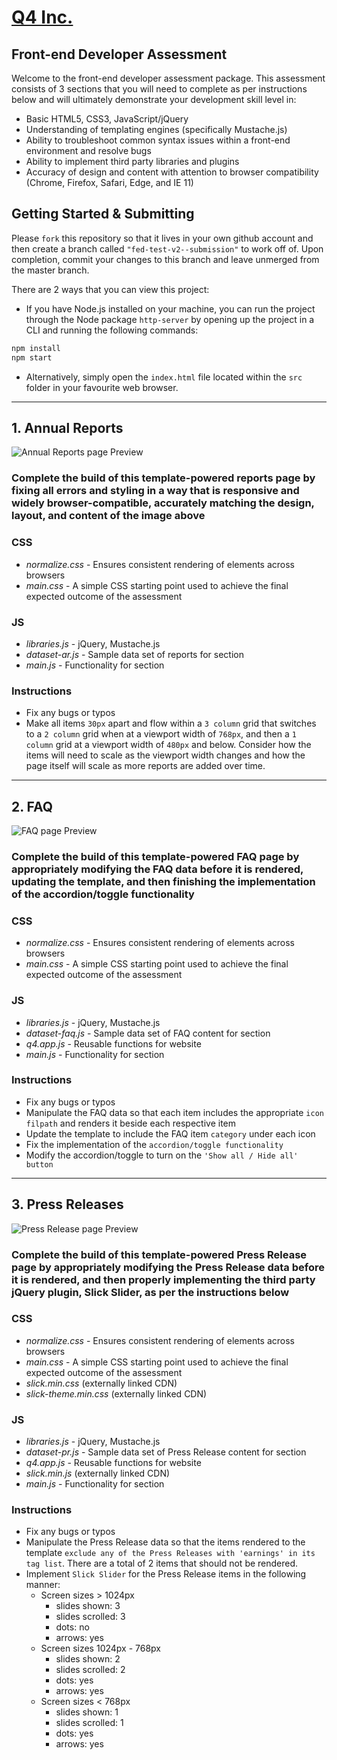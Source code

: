 # [Q4 Inc.](https://q4inc.com/)

## Front-end Developer Assessment

Welcome to the front-end developer assessment package.
This assessment consists of 3 sections that you will need to complete as per instructions below and will ultimately demonstrate your development skill level in:

- Basic HTML5, CSS3, JavaScript/jQuery
- Understanding of templating engines (specifically Mustache.js)
- Ability to troubleshoot common syntax issues within a front-end environment and resolve bugs
- Ability to implement third party libraries and plugins
- Accuracy of design and content with attention to browser compatibility (Chrome, Firefox, Safari, Edge, and IE 11)

## Getting Started & Submitting

Please `fork` this repository so that it lives in your own github account and then create a branch called `"fed-test-v2--submission"` to work off of. Upon completion, commit your changes to this branch and leave unmerged from the master branch.

There are 2 ways that you can view this project:

- If you have Node.js installed on your machine, you can run the project through the Node package `http-server` by opening up the project in a CLI and running the following commands:

```js
npm install
npm start
```

- Alternatively, simply open the `index.html` file located within the `src` folder
in your favourite web browser.

----

## 1. Annual Reports

![Annual Reports page Preview](./src/images/preview-ar.PNG)

### Complete the build of this template-powered reports page by fixing all errors and styling in a way that is responsive and widely browser-compatible, accurately matching the design, layout, and content of the image above

### CSS

- *normalize.css* - Ensures consistent rendering of elements across browsers
- *main.css* - A simple CSS starting point used to achieve the final expected outcome of the assessment

### JS

- *libraries.js* - jQuery, Mustache.js
- *dataset-ar.js* - Sample data set of reports for section
- *main.js* - Functionality for section

### Instructions

- Fix any bugs or typos
- Make all items `30px` apart and flow within a `3 column` grid that switches to a `2 column` grid when at a viewport width of `768px`, and then a `1 column` grid at a viewport width of `480px` and below. Consider how the items will need to scale as the viewport width changes and how the page itself will scale as more reports are added over time.

----

## 2. FAQ

![FAQ page Preview](./src/images/preview-faq.PNG)

### Complete the build of this template-powered FAQ page by appropriately modifying the FAQ data before it is rendered, updating the template, and then finishing the implementation of the accordion/toggle functionality

### CSS

- *normalize.css* - Ensures consistent rendering of elements across browsers
- *main.css* - A simple CSS starting point used to achieve the final expected outcome of the assessment

### JS

- *libraries.js* - jQuery, Mustache.js
- *dataset-faq.js* - Sample data set of FAQ content for section
- *q4.app.js* - Reusable functions for website
- *main.js* - Functionality for section

### Instructions

- Fix any bugs or typos
- Manipulate the FAQ data so that each item includes the appropriate `icon filpath` and renders it beside each respective item
- Update the template to include the FAQ item `category` under each icon
- Fix the implementation of the `accordion/toggle functionality`
- Modify the accordion/toggle to turn on the `'Show all / Hide all' button`

----

## 3. Press Releases

![Press Release page Preview](./src/images/preview-pr.PNG)

### Complete the build of this template-powered Press Release page by appropriately modifying the Press Release data before it is rendered, and then properly implementing the third party jQuery plugin, Slick Slider, as per the instructions below

### CSS

- *normalize.css* - Ensures consistent rendering of elements across browsers
- *main.css* - A simple CSS starting point used to achieve the final expected outcome of the assessment
- *slick.min.css* (externally linked CDN)
- *slick-theme.min.css* (externally linked CDN)

### JS

- *libraries.js* - jQuery, Mustache.js
- *dataset-pr.js* - Sample data set of Press Release content for section
- *q4.app.js* - Reusable functions for website
- *slick.min.js* (externally linked CDN)
- *main.js* - Functionality for section

### Instructions

- Fix any bugs or typos
- Manipulate the Press Release data so that the items rendered to the template `exclude any of the Press Releases with 'earnings' in its tag list`. There are a total of 2 items that should not be rendered.
- Implement `Slick Slider` for the Press Release items in the following manner:
  - Screen sizes > 1024px
    - slides shown: 3
    - slides scrolled: 3
    - dots: no
    - arrows: yes
  - Screen sizes 1024px - 768px
    - slides shown: 2
    - slides scrolled: 2
    - dots: yes
    - arrows: yes
  - Screen sizes < 768px
    - slides shown: 1
    - slides scrolled: 1
    - dots: yes
    - arrows: yes
